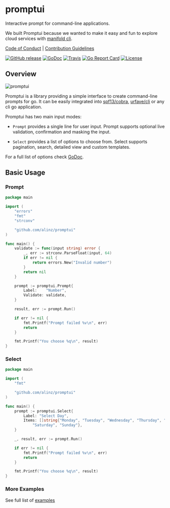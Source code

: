 # promptui

Interactive prompt for command-line applications.

We built Promptui because we wanted to make it easy and fun to explore cloud
services with [manifold cli](https://github.com/alinz/manifold-cli).

[Code of Conduct](./CODE_OF_CONDUCT.md) |
[Contribution Guidelines](./.github/CONTRIBUTING.md)

[![GitHub release](https://img.shields.io/github/tag/alinz/promptui.svg?label=latest)](https://github.com/alinz/promptui/releases)
[![GoDoc](https://img.shields.io/badge/godoc-reference-blue.svg)](https://godoc.org/github.com/alinz/promptui)
[![Travis](https://img.shields.io/travis/alinz/promptui/master.svg)](https://travis-ci.org/alinz/promptui)
[![Go Report Card](https://goreportcard.com/badge/github.com/alinz/promptui)](https://goreportcard.com/report/github.com/alinz/promptui)
[![License](https://img.shields.io/badge/license-BSD-blue.svg)](./LICENSE.md)

## Overview

![promptui](https://media.giphy.com/media/xUNda0Ngb5qsogLsBi/giphy.gif)

Promptui is a library providing a simple interface to create command-line
prompts for go. It can be easily integrated into
[spf13/cobra](https://github.com/spf13/cobra),
[urfave/cli](https://github.com/urfave/cli) or any cli go application.

Promptui has two main input modes:

- `Prompt` provides a single line for user input. Prompt supports
  optional live validation, confirmation and masking the input.

- `Select` provides a list of options to choose from. Select supports
  pagination, search, detailed view and custom templates.

For a full list of options check [GoDoc](https://godoc.org/github.com/alinz/promptui).

## Basic Usage

### Prompt

```go
package main

import (
	"errors"
	"fmt"
	"strconv"

	"github.com/alinz/promptui"
)

func main() {
	validate := func(input string) error {
		_, err := strconv.ParseFloat(input, 64)
		if err != nil {
			return errors.New("Invalid number")
		}
		return nil
	}

	prompt := promptui.Prompt{
		Label:    "Number",
		Validate: validate,
	}

	result, err := prompt.Run()

	if err != nil {
		fmt.Printf("Prompt failed %v\n", err)
		return
	}

	fmt.Printf("You choose %q\n", result)
}
```

### Select

```go
package main

import (
	"fmt"

	"github.com/alinz/promptui"
)

func main() {
	prompt := promptui.Select{
		Label: "Select Day",
		Items: []string{"Monday", "Tuesday", "Wednesday", "Thursday", "Friday",
			"Saturday", "Sunday"},
	}

	_, result, err := prompt.Run()

	if err != nil {
		fmt.Printf("Prompt failed %v\n", err)
		return
	}

	fmt.Printf("You choose %q\n", result)
}
```

### More Examples

See full list of [examples](https://github.com/alinz/promptui/tree/master/_examples)
